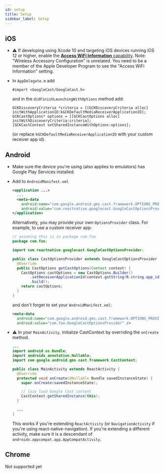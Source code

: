 ```yaml
---
id: setup
title: Setup
sidebar_label: Setup
---
```


## iOS

- ⚠️ If developing using Xcode 10 and targeting iOS devices running iOS 12 or higher, enable the [**Access WiFi Information** capability](https://developers.google.com/cast/docs/ios_sender/#xcode_10). Note: "Wireless Accessory Configuration" is unrelated. You need to be a member of the Apple Developer Program to see the "Access WiFi Information" setting.

- In `AppDelegate.m` add

  ```obj-c
  #import <GoogleCast/GoogleCast.h>
  ```

  and in the `didFinishLaunchingWithOptions` method add:

  ```obj-c
  GCKDiscoveryCriteria *criteria = [[GCKDiscoveryCriteria alloc] initWithApplicationID:kGCKDefaultMediaReceiverApplicationID];
  GCKCastOptions* options = [[GCKCastOptions alloc] initWithDiscoveryCriteria:criteria];
  [GCKCastContext setSharedInstanceWithOptions:options];
  ```

  (or replace `kGCKDefaultMediaReceiverApplicationID` with your custom receiver app id).

## Android

- Make sure the device you're using (also applies to emulators) has Google Play Services installed.

- Add to `AndroidManifest.xml`

  ```xml
  <application ...>
    ...
    <meta-data
      android:name="com.google.android.gms.cast.framework.OPTIONS_PROVIDER_CLASS_NAME"
      android:value="com.reactnative.googlecast.GoogleCastOptionsProvider" />
  </application>
  ```

  Alternatively, you may provide your own `OptionsProvider` class. For example, to use a custom receiver app:

  ```java
  // assuming this is in package com.foo
  package com.foo;

  import com.reactnative.googlecast.GoogleCastOptionsProvider;

  public class CastOptionsProvider extends GoogleCastOptionsProvider {
    @Override
    public CastOptions getCastOptions(Context context) {
      CastOptions castOptions = new CastOptions.Builder()
          .setReceiverApplicationId(context.getString(R.string.app_id))
          .build();
      return castOptions;
    }
  }
  ```

  and don't forget to set your `AndroidManifest.xml`:

  ```xml
  <meta-data
    android:name="com.google.android.gms.cast.framework.OPTIONS_PROVIDER_CLASS_NAME"
    android:value="com.foo.GoogleCastOptionsProvider" />
  ```

- ⚠️ In your `MainActivity`, initialize CastContext by overriding the `onCreate` method.

  ```java
  ...
  import android.os.Bundle;
  import androidx.annotation.Nullable;
  import com.google.android.gms.cast.framework.CastContext;

  public class MainActivity extends ReactActivity {
    @Override
    protected void onCreate(@Nullable Bundle savedInstanceState) {
      super.onCreate(savedInstanceState);

      // lazy load Google Cast context
      CastContext.getSharedInstance(this);
    }

    ...
  }
  ```

  This works if you're extending `ReactActivity` (or `NavigationActivity` if you're using react-native-navigation). If you're extending a different activity, make sure it is a descendant of `androidx.appcompat.app.AppCompatActivity`.


## Chrome

Not supported yet
